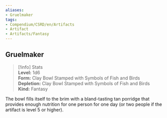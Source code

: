 ```yaml
---
aliases:
- Gruelmaker
tags:
- Compendium/CSRD/en/Artifacts
- Artifact
- Artifacts/Fantasy
---
```


  
## Gruelmaker  
>[!info] Stats  
> **Level:** 1d6  
> **Form:** Clay Bowl Stamped with Symbols of Fish and Birds  
> **Depletion:** Clay Bowl Stamped with Symbols of Fish and Birds  
> **Kind:** Fantasy
  
The bowl fills itself to the brim with a bland-tasting tan porridge that provides enough nutrition for one person for one day (or two people if the artifact is level 5 or higher).